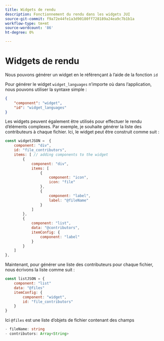 ```yaml
---
title: Widgets de rendu
description: Fonctionnement du rendu dans les widgets JUI
source-git-commit: f9a72e44fe1a3d90180ff728189a24ea9c7b1b1a
workflow-type: tm+mt
source-wordcount: '86'
ht-degree: 0%

---
```


# Widgets de rendu

Nous pouvons générer un widget en le référençant à l’aide de la fonction `id`

Pour générer le widget `widget_languages` n’importe où dans l’application, nous pouvons utiliser la syntaxe simple :

```json
{
    "component": "widget",
    "id": "widget_languages"
}
```

Les widgets peuvent également être utilisés pour effectuer le rendu d’éléments complexes. Par exemple, je souhaite générer la liste des contributeurs à chaque fichier.
Ici, le widget peut être construit comme suit :

```js title="fileContributorsWidget.js"
const widgetJSON =  {
    component: "div", 
    id: "file_contributors", 
    items: [ // adding components to the widget
        {
            component: "div",
            items: [
                {
                    component: "icon",
                    icon: "file"
                },
                {
                    component: "label",
                    label: "@fileName"
                }
            ]
        },
        {
            component: "list",
            data: "@contributors",
            itemConfig: {
                component: "label"
            }
        }
    ]
},
```

Maintenant, pour générer une liste des contributeurs pour chaque fichier, nous écrivons la liste comme suit :

```js title="fileContributorsList.js"
const listJSON = {
    component: "list"
    data: "@files"
    itemConfig: {
        component: "widget",
        id: "file_contributors"
    }
}
```

Ici `@files` est une liste d’objets de fichier contenant des champs

```typescript
- fileName: string
- contributors: Array<String>
```
